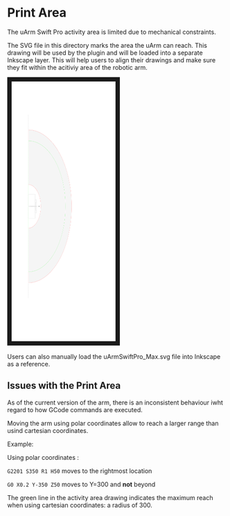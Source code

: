 # Print Area

The uArm Swift Pro activity area is limited due to mechanical constraints.

The SVG file in this directory marks the area the uArm can reach. This drawing will be used by the plugin 
and will be loaded into a separate Inkscape layer. This will help users to align their drawings and make sure
they fit within the acitiviy area of the robotic arm.

<img src="https://github.com/fdraeger/uArmSwiftPro_InkscapePlugin/blob/master/printarea/uArmSwiftPro_Max.svg" 
alt="uArmSwiftPro_Max.svg" width="240" height="600" border="10" />

Users can also manually load the uArmSwiftPro_Max.svg file into Inkscape as a reference. 

## Issues with the Print Area

As of the current version of the arm, there is an inconsistent behaviour iwht regard to how GCode commands are executed.

Moving the arm using polar coordinates allow to reach a larger range than usind cartesian coordinates.

Example:

Using polar coordinates :

`G2201 S350 R1 H50` moves to the rightmost location

`G0 X0.2 Y-350 Z50` moves to Y=300 and **not** beyond

The green line in the activity area drawing indicates the maximum reach when using cartesian coordinates: a radius of 300.

